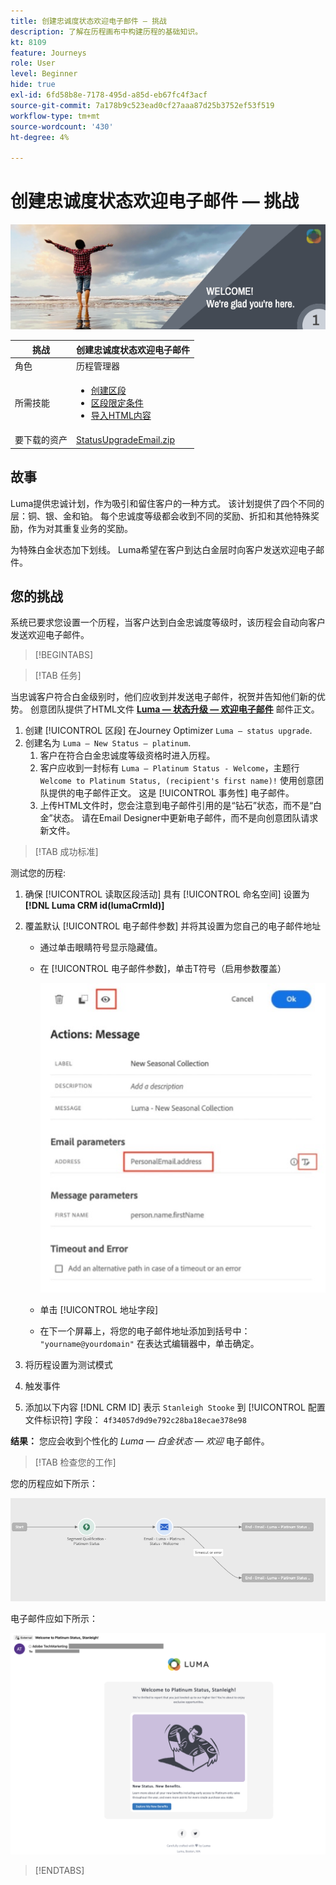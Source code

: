 ```yaml
---
title: 创建忠诚度状态欢迎电子邮件 — 挑战
description: 了解在历程画布中构建历程的基础知识。
kt: 8109
feature: Journeys
role: User
level: Beginner
hide: true
exl-id: 6fd58b8e-7178-495d-a85d-eb67fc4f3acf
source-git-commit: 7a178b9c523ead0cf27aaa87d25b3752ef53f519
workflow-type: tm+mt
source-wordcount: '430'
ht-degree: 4%

---
```


# 创建忠诚度状态欢迎电子邮件 — 挑战

![忠诚度状态欢迎电子邮件 — 质询横幅](/help/challenges/assets/email-assets/luma-transactional-onboarding-1.png)

| 挑战 | 创建忠诚度状态欢迎电子邮件 |
|---|---|
| 角色 | 历程管理器 |
| 所需技能 | <ul><li>[创建区段](https://experienceleague.adobe.com/docs/journey-optimizer-learn/tutorials/profiles-segments-subscriptions/create-segments.html)</li> <li>[区段限定条件](https://experienceleague.adobe.com/docs/journey-optimizer-learn/tutorials/create-journeys/use-case-read-segment-qualification.html)</li><li>[导入HTML内容](https://experienceleague.adobe.com/docs/journey-optimizer-learn/tutorials/create-messages/create-emails/import-and-author-html-email-content.html)</li></ul> |
| 要下载的资产 | [StatusUpgradeEmail.zip](/help/challenges/assets/email-assets/StatusUpgradeEmail.zip) |

## 故事

Luma提供忠诚计划，作为吸引和留住客户的一种方式。 该计划提供了四个不同的层：铜、银、金和铂。 每个忠诚度等级都会收到不同的奖励、折扣和其他特殊奖励，作为对其重复业务的奖励。

为特殊白金状态加下划线。 Luma希望在客户到达白金层时向客户发送欢迎电子邮件。

## 您的挑战

系统已要求您设置一个历程，当客户达到白金忠诚度等级时，该历程会自动向客户发送欢迎电子邮件。

>[!BEGINTABS]

>[!TAB 任务]

当忠诚客户符合白金级别时，他们应收到并发送电子邮件，祝贺并告知他们新的优势。 创意团队提供了HTML文件 **[Luma — 状态升级 — 欢迎电子邮件](/help/challenges/assets/email-assets/StatusUpgradeEmail.zip)** 邮件正文。

1. 创建 [!UICONTROL 区段] 在Journey Optimizer `Luma – status upgrade`.
2. 创建名为 `Luma – New Status – platinum`.
   1. 客户在符合白金忠诚度等级资格时进入历程。
   2. 客户应收到一封标有 `Luma – Platinum Status - Welcome`，主题行 `Welcome to Platinum Status, (recipient's first name)!` 使用创意团队提供的电子邮件正文。 这是 [!UICONTROL 事务性] 电子邮件。
   3. 上传HTML文件时，您会注意到电子邮件引用的是“钻石”状态，而不是“白金”状态。 请在Email Designer中更新电子邮件，而不是向创意团队请求新文件。

>[!TAB 成功标准]

测试您的历程:

1. 确保 [!UICONTROL 读取区段活动] 具有 [!UICONTROL 命名空间] 设置为 **[!DNL Luma CRM id(lumaCrmId)]**
2. 覆盖默认 [!UICONTROL 电子邮件参数] 并将其设置为您自己的电子邮件地址
   * 通过单击眼睛符号显示隐藏值。
   * 在 [!UICONTROL 电子邮件参数]，单击T符号（启用参数覆盖）

       ![覆盖电子邮件参数](/help/challenges/assets/c3-override-email-paramters.jpg)
   
   * 单击 [!UICONTROL 地址字段]
   * 在下一个屏幕上，将您的电子邮件地址添加到括号中： `"yourname@yourdomain"` 在表达式编辑器中，单击确定。


3. 将历程设置为测试模式
4. 触发事件
5. 添加以下内容 [!DNL CRM ID] 表示 `Stanleigh Stooke` 到 [!UICONTROL 配置文件标识符] 字段： `4f34057d9d9e792c28ba18ecae378e98`

**结果：** 您应会收到个性化的 *Luma — 白金状态 — 欢迎* 电子邮件。

>[!TAB 检查您的工作]

您的历程应如下所示：

![platinum-status-upgrade-journey](/help/challenges/assets/journey-luma-status-upgrade.png)


电子邮件应如下所示：

![Luma — 状态升级 — 欢迎电子邮件](/help/challenges/assets/status-upgrade-welcome-email.png)

>[!ENDTABS]
